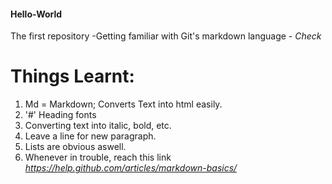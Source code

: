 #### Hello-World
The first repository
-Getting familiar with Git's markdown language - *Check*

# Things Learnt: 
1. Md = Markdown; Converts Text into html easily.
2. '#' Heading fonts
3. Converting text into italic, bold, etc.
4. Leave a line for new paragraph. 
5. Lists are obvious aswell.
5. Whenever in trouble, reach this link  
    *https://help.github.com/articles/markdown-basics/*
